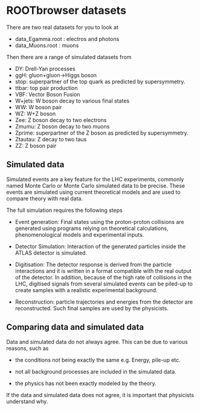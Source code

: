 # ROOTbrowser datasets

There are two real datasets for you to look at
* data_Egamma.root : electros and photons
* data_Muons.root : muons

Then there are a range of simulated datasets from 
* DY: Drell-Yan processes
* ggH: gluon+gluon->Higgs boson
* stop: superpartner of the top quark as predicted by supersymmetry.
* ttbar: top pair production
* VBF: Vector Boson Fusion
* W+jets: W boson decay to various final states
* WW: W boson pair
* WZ: W+Z boson
* Zee: Z boson decay to two electrons
* Zmumu: Z boson decay to two muons
* Zprime: superpartner of the Z boson as predicted by supersymmetry.
* Ztautau: Z decay to two taus
* ZZ: Z boson pair


## Simulated data
Simulated events are a key feature for the LHC
experiments, commonly named Monte Carlo or Monte Carlo simulated data to be precise. 
These events are simulated using current theoretical models and are used to compare theory with real data.

The full simulation requires the following steps
* Event generation: Final states using the
proton-proton collisions are generated using programs relying  on  theoretical  calculations,  phenomenological
models and experimental inputs.

* Detector Simulation: Interaction of the generated
particles inside the ATLAS detector is simulated.

* Digitisation: The detector response is derived from
the particle interactions and it is written in a format
compatible with the real output of the detector. In addition,
because of the high rate of collisions in the LHC, digitised
signals from several simulated events can be piled-up to
create samples with a realistic experimental background.

* Reconstruction:  particle trajectories and energies
from the detector are reconstructed. Such final samples
are used by the physicists.

## Comparing data and simulated data

Data and simulated data do not always agree.  This can be due to various reasons, such as

* the conditions not being exactly the same e.g. Energy, pile-up etc.

* not all background processes are included in the simulated data. 

* the physics has not been exactly modeled by the theory.

If the data and simulated data does not agree, it is important that physicists understand why.
